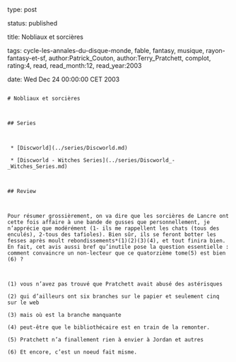 type: post
status: published
title: Nobliaux et sorcières
tags:  cycle-les-annales-du-disque-monde,  fable,  fantasy,  musique,  rayon-fantasy-et-sf, author:Patrick_Couton, author:Terry_Pratchett, complot, rating:4, read, read_month:12, read_year:2003
date: Wed Dec 24 00:00:00 CET 2003
~~~~~~
# Nobliaux et sorcières

## Series

 * [Discworld](../series/Discworld.md)
 * [Discworld - Witches Series](../series/Discworld_-_Witches_Series.md)

## Review

Pour résumer grossièrement, on va dire que les sorcières de Lancre ont cette fois affaire à une bande de gusses que personnellement, je n’apprécie que modérément (1- ils me rappellent les chats (tous des enculés), 2-tous des tafioles). Bien sûr, ils se feront botter les fesses après moult rebondissements*(1)(2)(3)(4), et tout finira bien. En fait, cet avis aussi bref qu’inutile pose la question essentielle : comment convaincre un non-lecteur que ce quatorzième tome(5) est bien (6) ?  
  
(1) vous n’avez pas trouvé que Pratchett avait abusé des astérisques   
(2) qui d’ailleurs ont six branches sur le papier et seulement cinq sur le web  
(3) mais où est la branche manquante  
(4) peut-être que le bibliothécaire est en train de la remonter.  
(5) Pratchett n’a finallement rien à envier à Jordan et autres  
(6) Et encore, c’est un noeud fait misme.